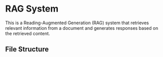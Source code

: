 # RAG System

This is a Reading-Augmented Generation (RAG) system that retrieves relevant information from a document and generates responses based on the retrieved content.

## File Structure

